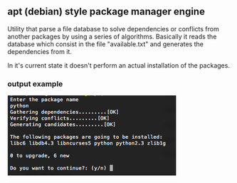 ## apt (debian) style package manager engine

Utility that parse a file database to solve dependencies or conflicts from another packages by using a series of algorithms.
Basically it reads the database which consist in the file "available.txt" and generates the dependencies from it.

In it's current state it doesn't perform an actual installation of the packages.


### output example

![output to terminal](https://raw.githubusercontent.com/saenzac/jsapm/master/other/out1.png)
